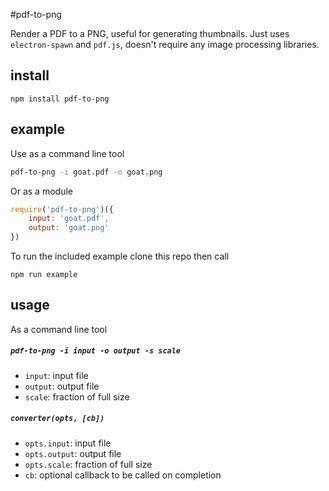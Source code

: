 #pdf-to-png

Render a PDF to a PNG, useful for generating thumbnails. Just uses `electron-spawn` and `pdf.js`, doesn't require any image processing libraries.

## install

```
npm install pdf-to-png
```

## example

Use as a command line tool

```bash
pdf-to-png -i goat.pdf -o goat.png
```

Or as a module

```javascript
require('pdf-to-png')({
	input: 'goat.pdf',
	output: 'goat.png'
})
```

To run the included example clone this repo then call

```
npm run example
```

## usage

As a command line tool

##### `pdf-to-png -i input -o output -s scale`

- `input`: input file
- `output`: output file
- `scale`: fraction of full size

##### `converter(opts, [cb])`

- `opts.input`: input file
- `opts.output`: output file
- `opts.scale`: fraction of full size
- `cb`: optional callback to be called on completion

